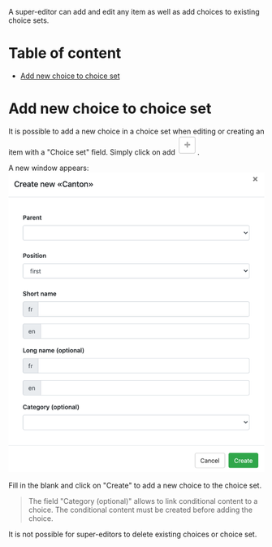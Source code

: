 A super-editor can add and edit any item as well as add choices to existing choice sets. 

# Table of content

- [Add new choice to choice set](#add-new-choice-to-choice-set)

# Add new choice to choice set 
It is possible to add a new choice in a choice set when editing or creating an item with a "Choice set" field. Simply click on add ![Add](assets/buttons/add_btn.png).

A new window appears: 
![New choice for super-editors](assets/choice/new-choice.png)

Fill in the blank and click on "Create" to add a new choice to the choice set. 
> The field "Category (optional)" allows to link conditional content to a choice. The conditional content must be created before adding the choice. 

It is not possible for super-editors to delete existing choices or choice set. 